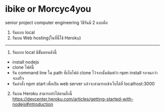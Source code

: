 # ibike or Morcyc4you
senior project computer engineering
วิธีรันมี 2 แบบคือ
1. รันแบบ local
2. รันบน Web hosting(ในที่นี้ใช้ Heroku)
_______________________________________________________________
1. รันแบบ local มีขั้นตอนดังนี้
- install nodejs
- clone ไฟล์นี้
- รัน command line ใน path ที่เก็บไฟล์ clone ไว้จากนั้นพิมพ์ว่า npm install รอจนกว่าจะเสร็จ
- รันคำสั่ง npm start เพื่อเปิด web server แล้วจะสามารถเข้าเว็บได้ที่ localhost:3000
2. รันบน Heroku สามารถทำได้ตามลิ้งนี้ https://devcenter.heroku.com/articles/getting-started-with-nodejs#introduction

